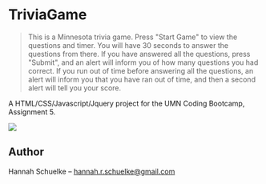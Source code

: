 # TriviaGame

> This is a Minnesota trivia game. Press "Start Game" to view the questions and timer. You will have 30 seconds to answer the questions from there. If you have answered all the questions, press "Submit", and an alert will inform you of how many questions you had correct. If you run out of time before answering all the questions, an alert will inform you that you have ran out of time, and then a second alert will tell you your score. 

A HTML/CSS/Javascript/Jquery project for the UMN Coding Bootcamp, Assignment 5. 

![](TriviaGame/assets/images/triviaGame.png)

## Author

Hannah Schuelke – hannah.r.schuelke@gmail.com